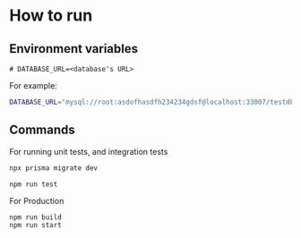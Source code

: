 # How to run

## Environment variables

```
# DATABASE_URL=<database's URL>
```

For example:

```bash
DATABASE_URL="mysql://root:asdofhasdfh234234gdsf@localhost:33007/testdb"
```

## Commands

For running unit tests, and integration tests

``` bash
npx prisma migrate dev

npm run test
```

For Production

```
npm run build
npm run start
```